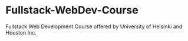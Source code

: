 # Fullstack-WebDev-Course
Fullstack Web Development Course offered by University of Helsinki and Houston Inc.
